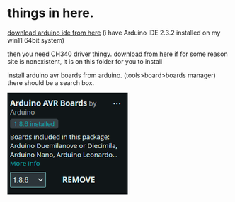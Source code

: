 # things in here.

[download arduino ide from here](https://www.arduino.cc/en/software) (i have Arduino IDE 2.3.2 installed on my win11 64bit system)

then you need CH340 driver thingy. [download from here](https://sparks.gogo.co.nz/ch340.html) if for some reason site is nonexistent, it is on this folder for you to install

install arduino avr boards from arduino. (tools>board>boards manager) there should be a search box.

![[image after installment]](installthisboard.png)
